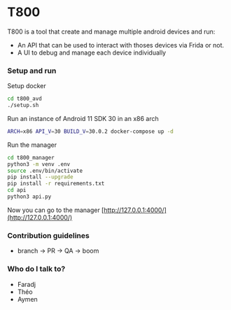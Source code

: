 # T800 #

T800 is a tool that create and manage multiple android devices and run:

* An API that can be used to interact with thoses devices via Frida or not.
* A UI to debug and manage each device individually

### Setup and run ###

Setup docker
```bash
cd t800_avd
./setup.sh
```

Run an instance of Android 11 SDK 30 in an x86 arch
```bash
ARCH=x86 API_V=30 BUILD_V=30.0.2 docker-compose up -d
```

Run the manager
```bash
cd t800_manager
python3 -m venv .env
source .env/bin/activate
pip install --upgrade
pip install -r requirements.txt
cd api
python3 api.py
```

Now you can go to the manager [http://127.0.0.1:4000/](http://127.0.0.1:4000/)
### Contribution guidelines ###

* branch -> PR -> QA -> boom

### Who do I talk to? ###

* Faradj
* Théo
* Aymen